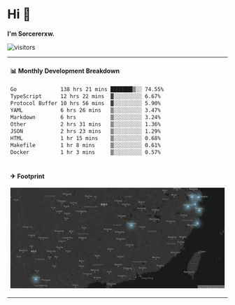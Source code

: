 # Hi 👋

**I'm Sorcererxw.**

![visitors](https://visitor-badge.glitch.me/badge?page_id=sorcererxw.sorcererx)

<table width="800px">
<tr>
<td valign="top" width="50%">

#### 📊 Monthly Development Breakdown

<!--START_SECTION:waka-->
```text
Go              138 hrs 21 mins ███████▒░░ 74.55%
TypeScript      12 hrs 22 mins  ▓░░░░░░░░░ 6.67%
Protocol Buffer 10 hrs 56 mins  ▓░░░░░░░░░ 5.90%
YAML            6 hrs 26 mins   ▒░░░░░░░░░ 3.47%
Markdown        6 hrs           ▒░░░░░░░░░ 3.24%
Other           2 hrs 31 mins   ▒░░░░░░░░░ 1.36%
JSON            2 hrs 23 mins   ▒░░░░░░░░░ 1.29%
HTML            1 hr 15 mins    ▒░░░░░░░░░ 0.68%
Makefile        1 hr 8 mins     ▒░░░░░░░░░ 0.61%
Docker          1 hr 3 mins     ▒░░░░░░░░░ 0.57%
```
<!--END_SECTION:waka-->

</tr>
<tr>
<td colspan="2">

#### ✈ Footprint

![footprint](./footprint.png)

</td>
</tr>
</table>


